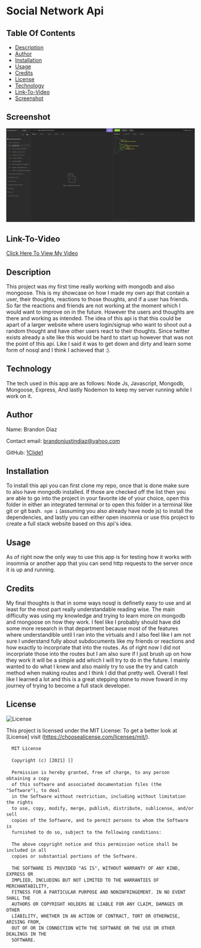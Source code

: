 # Social Network Api

## Table Of Contents

- [Description](#Description)
- [Author](#Author)
- [Installation](#Installation)
- [Usage](#Usage)
- [Credits](#Credits)
- [License](#License)
- [Technology](#Technology)
- [Link-To-Video](#link-to-video)
- [Screenshot](#Screenshot)

## Screenshot

![Screenshot](images/api.png?raw=true "social network api")

## Link-To-Video

[Click Here To View My Video](https://youtu.be/0L4E-LNGJ9U)

## Description

This project was my first time really working with mongodb and also mongoose. This is my showcase on how I made my own api that contain a user, their thoughts, reactions to those thoughts, and if a user has friends. So far the reactions and friends are not working at the moment which I would want to improve on in the future. However the users and thoughts are there and working as intended. The idea of this api is that this could be apart of a larger website where users login/signup who want to shoot out a random thought and have other users react to their thoughts. Since twitter exists already a site like this would be hard to start up however that was not the point of this api. Like I said it was to get down and dirty and learn some form of nosql and I think I achieved that :).

## Technology

The tech used in this app are as follows: Node Js, Javascript, Mongodb, Mongoose, Express, And lastly Nodemon to keep my server running while I work on it.

## Author

Name: Brandon Diaz

Contact email: brandonjustindiaz@yahoo.com

GitHub: [1Clide1](https://github.com/1Clide1)

## Installation

To install this api you can first clone my repo, once that is done make sure to also have mongodb installed. If those are checked off the list then you are able to go into the project in your favorite ide of your choice, open this folder in either an integrated terminal or to open this folder in a terminal like git or git bash.` npm i` (assuming you also already have node js) to install the dependencies, and lastly you can either open insomnia or use this project to create a full stack website based on this api's idea.

## Usage

As of right now the only way to use this app is for testing how it works with insomnia or another app that you can send http requests to the server once it is up and running.

## Credits

My final thoughts is that in some ways nosql is definetly easy to use and at least for the most part really understandable reading wise. The main difficulty was using my knowledge and trying to learn more on mongodb and mongoose on how they work. I feel like I probably should have did some more research in that department because most of the features where understandible until I ran into the virtuals and I also feel like I am not sure I understand fully about subdocuments like my friends or reactions and how exactly to incorpriate that into the routes. As of right now I did not incorpriate those into the routes but I am also sure if I just brush up on how they work it will be a simple add which I will try to do in the future. I mainly wanted to do what I knew and also mainly try to use the try and catch method when making routes and I think I did that pretty well. Overall I feel like I learned a lot and this is a great stepping stone to move foward in my journey of trying to become a full stack developer.

## License

![License](https://img.shields.io/static/v1?label=license&message=MIT&color=yellow)

This project is licensed under the MIT License: To get a better look at [License] visit (https://choosealicense.com/licenses/mit/).

      MIT License

      Copyright (c) [2021] []

      Permission is hereby granted, free of charge, to any person obtaining a copy
      of this software and associated documentation files (the "Software"), to deal
      in the Software without restriction, including without limitation the rights
      to use, copy, modify, merge, publish, distribute, sublicense, and/or sell
      copies of the Software, and to permit persons to whom the Software is
      furnished to do so, subject to the following conditions:

      The above copyright notice and this permission notice shall be included in all
      copies or substantial portions of the Software.

      THE SOFTWARE IS PROVIDED "AS IS", WITHOUT WARRANTY OF ANY KIND, EXPRESS OR
      IMPLIED, INCLUDING BUT NOT LIMITED TO THE WARRANTIES OF MERCHANTABILITY,
      FITNESS FOR A PARTICULAR PURPOSE AND NONINFRINGEMENT. IN NO EVENT SHALL THE
      AUTHORS OR COPYRIGHT HOLDERS BE LIABLE FOR ANY CLAIM, DAMAGES OR OTHER
      LIABILITY, WHETHER IN AN ACTION OF CONTRACT, TORT OR OTHERWISE, ARISING FROM,
      OUT OF OR IN CONNECTION WITH THE SOFTWARE OR THE USE OR OTHER DEALINGS IN THE
      SOFTWARE.

